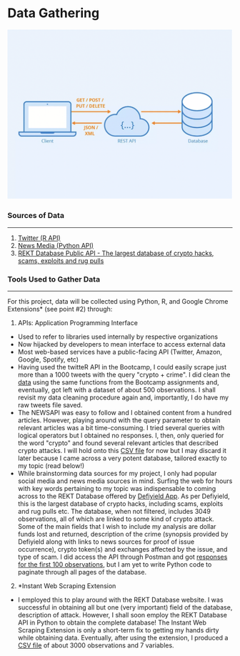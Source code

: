 # Data Gathering

[![](../images/Data_Gathering_REST_API.jpeg)](https://www.astera.com/type/blog/rest-api-definition/)

### Sources of Data
---

1. [Twitter (R API)](https://www.rdocumentation.org/packages/twitteR/versions/1.1.9)
2. [News Media (Python API)](https://newsapi.org/docs/client-libraries/python)
3. [REKT Database Public API - The largest database of crypto hacks, scams, exploits and rug pulls](https://github.com/defiyield-app/api-docs/blob/main/README_Rekt_Database.md)

### Tools Used to Gather Data
---

For this project, data will be collected using Python, R, and Google Chrome Extensions* (see point #2) through:

1. APIs: Application Programming Interface
- Used to refer to libraries used internally by respective organizations
- Now hijacked by developers to mean interface to access external data
- Most web-based services have a public-facing API (Twitter, Amazon,
Google, Spotify, etc)
- Having used the twitteR API in the Bootcamp, I could easily scrape just more than a 1000 tweets with the query "crypto + crime". I did clean the [data](https://github.com/anly501/anly-501-project-TegveerG/tree/main/data/R_Twitter_API) using the same functions from the Bootcamp assignments and, eventually, got left with a dataset of about 500 observations. I shall revisit my data cleaning procedure again and, importantly, I do have my raw tweets file saved.
- The NEWSAPI was easy to follow and I obtained content from a hundred articles. However, playing around with the query parameter to obtain relevant articles was a bit time-consuming. I tried several queries with logical operators but I obtained no responses. I, then, only queried for the word "crypto" and found several relevant articles that described crypto attacks. I will hold onto this [CSV file](https://github.com/anly501/anly-501-project-TegveerG/tree/main/data/Python_News_API) for now but I may discard it later because I came across a very potent database, tailored exactly to my topic (read below!)
- While brainstorming data sources for my project, I only had popular social media and news media sources in mind. Surfing the web for hours with key words pertaining to my topic was indispensable to coming across to the REKT Database offered by [Defiyield App](https://defiyield.app/). As per Defiyield, this is the largest database of crypto hacks, including scams, exploits and rug pulls etc. The database, when not filtered, includes 3049 observations, all of which are linked to some kind of crypto attack. Some of the main fields that I wish to include my analysis are dollar funds lost and returned, description of the crime (synopsis provided by Defiyield along with links to news sources for proof of issue occurrence), crypto token(s) and exchanges affected by the issue, and type of scam. I did access the API through Postman and got [responses for the first 100 observations](https://github.com/anly501/anly-501-project-TegveerG/tree/main/data/Postman_REKT_Database_API), but I am yet to write Python code to paginate through all pages of the database.

2. *Instant Web Scraping Extension 
- I employed this to play around with the REKT Database website. I was successful in obtaining all but one (very important) field of the database, description of attack. However, I shall soon employ the REKT Database API in Python to obtain the complete database! The Instant Web Scraping Extension is only a short-term fix to getting my hands dirty while obtaining data. Eventually, after using the extension, I produced a [CSV file](https://github.com/anly501/anly-501-project-TegveerG/tree/main/data/Data_Scraper_Chrome_Extension) of about 3000 observations and 7 variables. 


